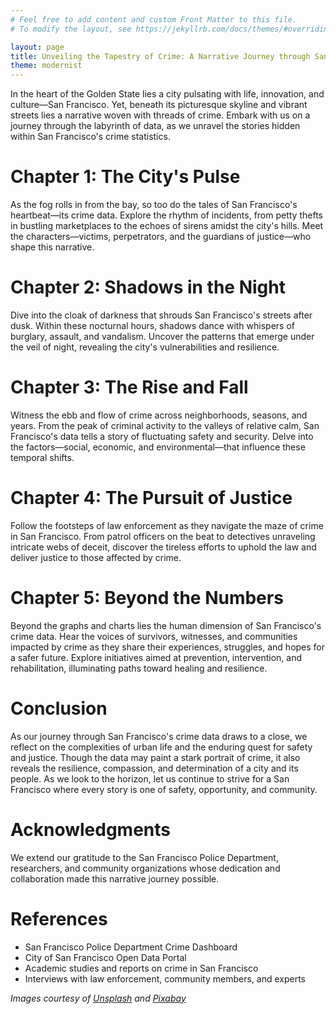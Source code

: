 ```yaml
---
# Feel free to add content and custom Front Matter to this file.
# To modify the layout, see https://jekyllrb.com/docs/themes/#overriding-theme-defaults

layout: page
title: Unveiling the Tapestry of Crime: A Narrative Journey through San Francisco's Data
theme: modernist
---
```


In the heart of the Golden State lies a city pulsating with life, innovation, and culture—San Francisco. Yet, beneath its picturesque skyline and vibrant streets lies a narrative woven with threads of crime. Embark with us on a journey through the labyrinth of data, as we unravel the stories hidden within San Francisco's crime statistics.

# Chapter 1: The City's Pulse
As the fog rolls in from the bay, so too do the tales of San Francisco's heartbeat—its crime data. Explore the rhythm of incidents, from petty thefts in bustling marketplaces to the echoes of sirens amidst the city's hills. Meet the characters—victims, perpetrators, and the guardians of justice—who shape this narrative.

# Chapter 2: Shadows in the Night
Dive into the cloak of darkness that shrouds San Francisco's streets after dusk. Within these nocturnal hours, shadows dance with whispers of burglary, assault, and vandalism. Uncover the patterns that emerge under the veil of night, revealing the city's vulnerabilities and resilience.

# Chapter 3: The Rise and Fall
Witness the ebb and flow of crime across neighborhoods, seasons, and years. From the peak of criminal activity to the valleys of relative calm, San Francisco's data tells a story of fluctuating safety and security. Delve into the factors—social, economic, and environmental—that influence these temporal shifts.

# Chapter 4: The Pursuit of Justice
Follow the footsteps of law enforcement as they navigate the maze of crime in San Francisco. From patrol officers on the beat to detectives unraveling intricate webs of deceit, discover the tireless efforts to uphold the law and deliver justice to those affected by crime.

# Chapter 5: Beyond the Numbers
Beyond the graphs and charts lies the human dimension of San Francisco's crime data. Hear the voices of survivors, witnesses, and communities impacted by crime as they share their experiences, struggles, and hopes for a safer future. Explore initiatives aimed at prevention, intervention, and rehabilitation, illuminating paths toward healing and resilience.

# Conclusion
As our journey through San Francisco's crime data draws to a close, we reflect on the complexities of urban life and the enduring quest for safety and justice. Though the data may paint a stark portrait of crime, it also reveals the resilience, compassion, and determination of a city and its people. As we look to the horizon, let us continue to strive for a San Francisco where every story is one of safety, opportunity, and community.

# Acknowledgments
We extend our gratitude to the San Francisco Police Department, researchers, and community organizations whose dedication and collaboration made this narrative journey possible.

# References
- San Francisco Police Department Crime Dashboard
- City of San Francisco Open Data Portal
- Academic studies and reports on crime in San Francisco
- Interviews with law enforcement, community members, and experts

*Images courtesy of [Unsplash](https://unsplash.com) and [Pixabay](https://pixabay.com)*
